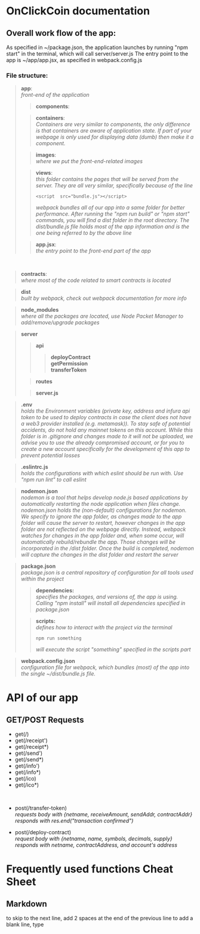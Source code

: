 # OnClickCoin documentation
  
## Overall work flow of the app:

As specified in ~/package.json, the application launches by running "npm start" in the terminal, which will call server/server.js
The entry point to the app is ~/app/app.jsx, as specified in webpack.config.js

### File structure:

>**app**:  
>_front-end of the application_
>>**components**:
>
>>**containers**:  
>>_Containers are very similar to components, the only difference is that containers are aware of application state. If part of your webpage is only used for displaying data (dumb) then make it a component._
> 
>>**images**:  
>>_where we put the front-end-related images_
>
>>**views**:  
>>_this folder contains the pages that will be served from the server. They are all very similar, specifically because of the line_ 
>>```
>><script  src="bundle.js"></script>
>>```
>>_webpack bundles all of our app into a same folder for better performance. After running the "npm run build" or "npm start" commands, you will find a dist folder in the root directory. The dist/bundle.js file holds most of the app information and is the one being referred to by the above line_
>
>>**app.jsx**:  
>>_the entry point to the front-end part of the app_
&nbsp;

&nbsp;

>**contracts**:  
>_where most of the code related to smart contracts is located_
&nbsp;

>**dist**  
>_built by webpack, check out webpack documentation for more info_
&nbsp;

>**node_modules**  
_where all the packages are located, use Node Packet Manager to add/remove/upgrade packages_
&nbsp;

>**server**
>>**api**
>>>**deployContract**  
>>>**getPermission**  
>>>**transferToken**
>
>>**routes**
>
>>**server.js**
&nbsp;

>**.env**  
>_holds the Environment variables (private key, address and infura api token to be used to deploy contracts in case the client does not have a web3 provider installed (e.g. metamask)). To stay safe of potential accidents, do not hold any mainnet tokens on this account. While this folder is in .gitignore and changes made to it will not be uploaded, we advise you to use the already compromised account, or for you to create a new account specifically for the development of this app to prevent potential losses_
&nbsp;

>**.eslintrc.js**  
>_holds the configurations with which eslint should be run with. Use "npm run lint" to call eslint_

>**nodemon.json**  
>_nodemon is a tool that helps develop node.js based applications by automatically restarting the node application when files change. nodemon.json holds the (non-default) configurations for nodemon. We specify to ignore the app folder, as changes made to the app folder will cause the server to restart, however changes in the app folder are not reflected on the webpage directly. Instead, webpack watches for changes in the app folder and, when some occur, will automatically rebuild/rebundle the app. Those changes will be incorporated in the /dist folder. Once the build is completed, nodemon will capture the changes in the dist folder and restart the server_
&nbsp;

>**package.json**  
>_package.json is a central repository of configuration for all tools used within the project_
>>**dependencies:**  
>>_specifies the packages, and versions of, the app is using. Calling "npm install" will install all dependencies specified in package.json_
>
>>**scripts:**  
>>_defines how to interact with the project via the terminal_
>>```
>>npm run something
>>```
>>_will execute the script "something" specified in the scripts part_
&nbsp;

 >**webpack.config.json**  
>_configuration file for webpack, which bundles (most) of the app into the single ~/dist/bundle.js file._

# API of our app

## GET/POST Requests

* get(/)
* get(/receipt')
* get(/receipt*)
* get(/send')
* get(/send*)
* get(/info')
* get(/info*)
* get(/ico)
* get(/ico*)
&nbsp;

&nbsp;

* post(/transfer-token)  
_requests body with {netname, receiveAmount, sendAddr, contractAddr}_  
_responds with res.end("transaction confirmed")_  

* post(/deploy-contract)  
_request body with {netname, name, symbols, decimals, supply}_  
_responds with netname, contractAddress, and account's address_  

# Frequently used functions Cheat Sheet

## Markdown

to skip to the next line, add 2 spaces at the end of the previous line
to add a blank line, type &nbsp;
